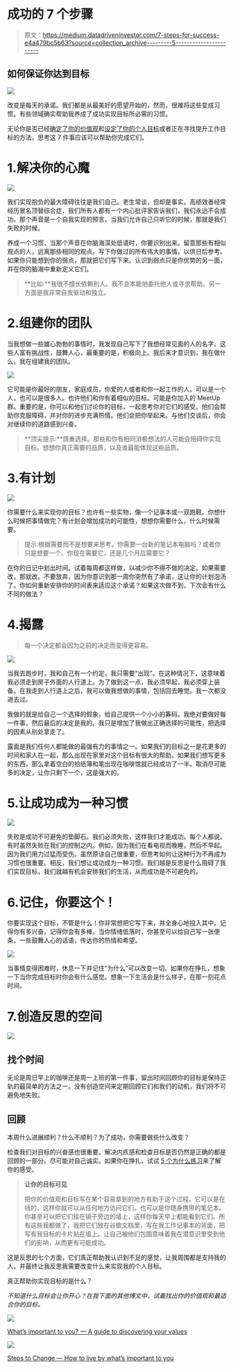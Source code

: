 # 成功的 7 个步骤

> 原文：<https://medium.datadriveninvestor.com/7-steps-for-success-e4a479bc5b63?source=collection_archive---------5----------------------->

## 如何保证你达到目标

![](img/33ddafc533db0b3d7aacd3f55f566eca.png)

改变是每天的承诺。我们都是从最美好的愿望开始的，然而，很难将这些变成习惯。有些领域确实帮助我养成了成功实现目标所必需的习惯。

无论你是否已经[确定了你的价值观](https://medium.com/@WeRFreeweelin/what-are-your-values-7169fc82a13b?source=friends_link&sk=c31b5e54c5a347cc263e1edd5188dd26)和[设定了你的个人目标](https://medium.com/@WeRFreeweelin/steps-to-change-28a389cbdab4?source=friends_link&sk=66380824ee97c41d4470fca340021603)或者正在寻找提升工作目标的方法，思考这 7 件事应该可以帮助你完成它们。

# 1.解决你的心魔

![](img/f501e520367b23871a17ef28e1276768.png)

我们实现抱负的最大障碍往往是我们自己。老生常谈，但却是事实。高绩效者经常经历冒名顶替综合症，我们所有人都有一个内心批评家告诉我们，我们永远不会成功。那个声音是一个自我实现的预言。当我们允许自己只听它的时候，那就是我们失败的时候。

养成一个习惯，当那个声音在你脑海深处低语时，你要识别出来。留意那些有相似观点的人，远离那些相同的观点。写下你做过的所有伟大的事情，以供日后参考。如果你只能想到你的弱点，那就把它们写下来。认识到弱点只是你优势的另一面，并在你的脑海中重新定义它们。

> **比如:**我很不擅长依赖别人。我不会本能地委托他人或寻求帮助。另一方面是我非常自我驱动和独立。

# 2.组建你的团队

当我想做一些雄心勃勃的事情时，我发现自己写下了我想经常见面的人的名字。这些人富有挑战性，鼓舞人心，最重要的是，积极向上。我后来才意识到，我在做什么，我在组建我的团队。

![](img/a9fda94729d29bc04556cbfc8b34d784.png)

它可能是你最好的朋友，家庭成员，你爱的人或者和你一起工作的人。可以是一个人，也可以是很多人。也许他们和你有着相似的目标。可能是你加入的 MeetUp 群。重要的是，你可以和他们讨论你的目标，一起思考你对它们的感受。他们会帮助你克服障碍，并对你的进步充满热情。他们会把你举起来。与他们交谈后，你会对继续你的道路感到兴奋。

> **顶尖提示:**慎重选择。那些和你有相同消极想法的人可能会阻碍你实现目标。想想你真正需要的品质，以及谁最能体现这些品质。

# 3.有计划

![](img/5d4afaa2e1eb02bc9a433cfe002239c2.png)

你需要什么来实现你的目标？也许有一些实物，像一个记事本或一双跑鞋。你想什么时候把事情做完？有计划会增加成功的可能性，想想你需要什么，什么时候需要。

> 提示:根据需要而不是想要来思考。你需要一台新的笔记本电脑吗？或者你只是想要一个。你现在需要它，还是几个月后需要它？

在你的日记中划出时间。试着每周都这样做，以减少你不得不做的决定。如果需要改，那就改。不要放弃，因为你意识到那一周你突然有了承诺，这让你的计划泡汤了。你如何重新安排你的时间表来适应这个承诺？如果这次做不到，下次会有什么不同的做法？

# 4.揭露

> 每一个决定都会因为之前的决定而变得更容易。

![](img/c8da1fbed28ee47029468777fea95184.png)

当我去跑步时，我和自己有一个约定，我只需要“出现”。在这种情况下，这意味着我必须走到房子外面的人行道上。为了做到这一点，我必须早起，我必须穿上装备。在我走到人行道上之后，我可以做我想做的事情，包括回去睡觉。我一次都没进去过。

我做的就是给自己一个选择的假象，给自己提供一个小小的筹码。我绝对要做好每一件事，然后最后的决定是我的。我只是增加了我做出正确选择的可能性，把选择的因素从别处拿走了。

露面是我们任何人都能做的最强有力的事情之一。如果我们的目标之一是花更多的时间和家人在一起，那么出现在家里对这个目标有很大的帮助。如果我们想写更多的东西，那么拿着空白的拍纸簿和笔出现在咖啡馆就已经成功了一半。取消尽可能多的决定，让你只剩下一个，这是强大的。

# 5.让成功成为一种习惯

![](img/48221276e4b37dbb34dddce624380ef2.png)

失败是成功不可避免的垫脚石。我们必须失败，这样我们才能成功。每个人都说。有时虽然失败在我们的控制之内。例如，因为我们在看电视而晚睡，然后不早起。因为我们用力过猛而受伤。虽然原谅自己很重要，但思考如何让这种行为不再成为习惯也很重要。相反，我们想让成功成为一种习惯。我们越是反思是什么阻碍了我们实现目标，我们就越有机会安排我们的生活，从而成功是不可避免的。

# 6.记住，你要这个！

你要实现这个目标，不管是什么！你非常想把它写下来，并全身心地投入其中。记得你有多兴奋，记得你会有多棒。当你情绪低落时，你甚至可以给自己写一张便条，一些鼓舞人心的话语，传达你的热情和希望。

![](img/80231a86c498a932abf31c129bb849f6.png)

当事情变得困难时，休息一下并记住“为什么”可以改变一切。如果你在挣扎，想象一下当你完成目标时你会有什么感觉。想象一下生活会是什么样子，在那一刻花点时间。

# 7.创造反思的空间

![](img/ab5abede6e32b96617dacc02c2629a5f.png)

## **找个时间**

无论是周日早上的咖啡还是周一上班的第一件事，留出时间回顾你的目标是保持正轨的最简单的方法之一。没有创造空间来定期回顾它们和我们的动机，我们将不可避免地失败。

## 回顾

本周什么进展顺利？什么不顺利？为了成功，你需要做些什么改变？

检查我们对目标的兴奋感也很重要。解决内疚感和检查目标是否仍然是正确的都是回顾的一部分。尽可能对自己诚实。如果你在挣扎，试试 [5 个为什么练习](https://en.wikipedia.org/wiki/5_Whys)来了解你的感受。

> **让你的目标可见**
> 
> 把你的价值观和目标写在某个容易拿到的地方有助于这个过程。它可以是在线的，这样你就可以从任何地方访问它们，也可以是你随身携带的笔记本。你甚至可以把它们挂在镜子旁边的墙上，这样你每天早上都能看到它们。所有这些我都做了，我把它们放在谷歌文档里，写在我工作记事本的背面，把写有我目标的卡片贴在墙上。让自己被他们包围意味着我在潜意识里受到他们的影响，从而更有可能成功。

这是反思的七个方面，它们真正帮助我认识到不足的感觉，让我周围都是支持我的人，并最终让我反思我需要改变什么来实现我的个人目标。

真正帮助你实现目标的是什么？

*不知道什么目标会让你开心？在我下面的其他博文中，试着找出你的价值观和最适合你的目标。*

![](img/34010f5cf57fe007efdc48a8871326fc.png)

[What’s important to you? — A guide to discovering your values](https://medium.com/@WeRFreeweelin/what-are-your-values-7169fc82a13b?source=friends_link&sk=c31b5e54c5a347cc263e1edd5188dd26)

![](img/f4a85fce3d6a016d0f02e1c4889dbf8f.png)

[Steps to Change — How to live by what’s important to you](https://medium.com/@WeRFreeweelin/steps-to-change-28a389cbdab4?source=friends_link&sk=66380824ee97c41d4470fca340021603)